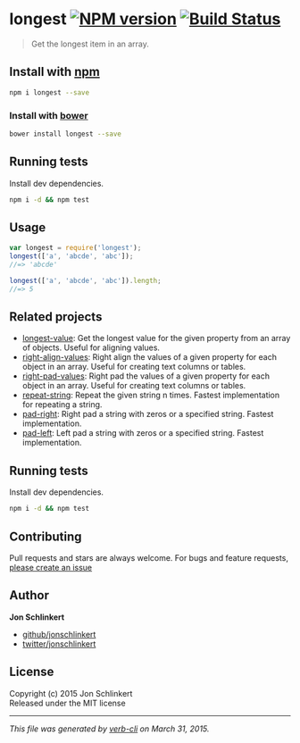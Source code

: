 # longest [![NPM version](https://badge.fury.io/js/longest.svg)](http://badge.fury.io/js/longest)  [![Build Status](https://travis-ci.org/jonschlinkert/longest.svg)](https://travis-ci.org/jonschlinkert/longest) 

> Get the longest item in an array.








<extoc></extoc>

## Install with [npm](npmjs.org)

```bash
npm i longest --save
```
### Install with [bower](https://github.com/bower/bower)

```bash
bower install longest --save
```

## Running tests
Install dev dependencies.

```bash
npm i -d && npm test
```

## Usage

```js
var longest = require('longest');
longest(['a', 'abcde', 'abc']);
//=> 'abcde'

longest(['a', 'abcde', 'abc']).length;
//=> 5
```

## Related projects
* [longest-value](https://github.com/jonschlinkert/longest-value): Get the longest value for the given property from an array of objects. Useful for aligning values.
* [right-align-values](https://github.com/jonschlinkert/right-align-values): Right align the values of a given property for each object in an array. Useful for creating text columns or tables.
* [right-pad-values](https://github.com/jonschlinkert/right-pad-values): Right pad the values of a given property for each object in an array. Useful for creating text columns or tables.
* [repeat-string](https://github.com/jonschlinkert/repeat-string): Repeat the given string n times. Fastest implementation for repeating a string.
* [pad-right](https://github.com/jonschlinkert/pad-right): Right pad a string with zeros or a specified string. Fastest implementation.
* [pad-left](https://github.com/jonschlinkert/pad-left): Left pad a string with zeros or a specified string. Fastest implementation.  

## Running tests
Install dev dependencies.

```bash
npm i -d && npm test
```

## Contributing
Pull requests and stars are always welcome. For bugs and feature requests, [please create an issue](https://github.com/jonschlinkert/longest/issues)

## Author

**Jon Schlinkert**
 
+ [github/jonschlinkert](https://github.com/jonschlinkert)
+ [twitter/jonschlinkert](http://twitter.com/jonschlinkert) 

## License
Copyright (c) 2015 Jon Schlinkert  
Released under the MIT license

***

_This file was generated by [verb-cli](https://github.com/assemble/verb-cli) on March 31, 2015._